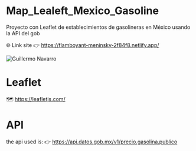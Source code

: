 # Map_Lealeft_Mexico_Gasoline
Proyecto con Leaflet de establecimientos de gasolineras en México usando la API del gob 

🌐 Link site 👉 https://flamboyant-meninsky-2f84f8.netlify.app/

![Guillermo Navarro](https://repository-images.githubusercontent.com/264749977/cb134780-9852-11ea-9a7a-71a38ca608ef)

# Leaflet
🗺 https://leafletjs.com/

# API 
the api used is: 👉 https://api.datos.gob.mx/v1/precio.gasolina.publico
